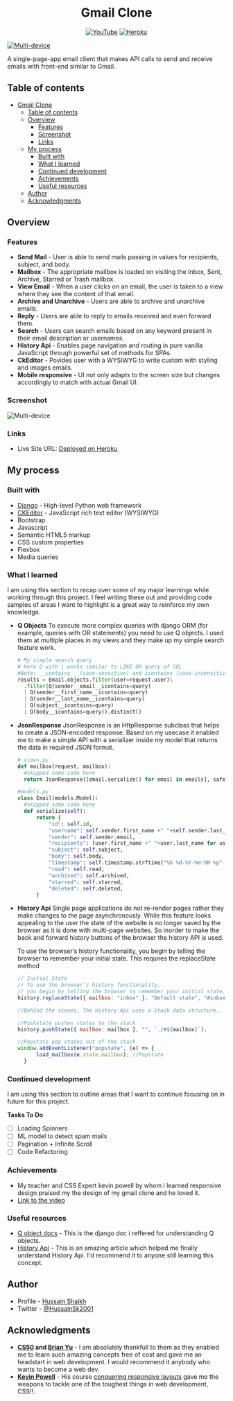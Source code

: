 <div align="center">



# Gmail Clone

  [![YouTube](https://img.shields.io/badge/YouTube-%23FF0000.svg?style=for-the-badge&logo=YouTube&logoColor=white)](https://www.youtube.com/embed/ZYKOReUFKtE)  [![Heroku](https://img.shields.io/badge/heroku-%23430098.svg?style=for-the-badge&logo=heroku&logoColor=white)](https://cs50gmail.herokuapp.com)



</div>


[![Multi-device](/images/multi-device.png)](https://www.youtube.com/embed/ZYKOReUFKtE)

A single-page-app email client that makes API calls to send and receive emails with  front-end similar to Gmail. 


## Table of contents

- [Gmail Clone](#gmail-clone)
  - [Table of contents](#table-of-contents)
  - [Overview](#overview)
    - [Features](#features)
    - [Screenshot](#screenshot)
    - [Links](#links)
  - [My process](#my-process)
    - [Built with](#built-with)
    - [What I learned](#what-i-learned)
    - [Continued development](#continued-development)
    - [Achievements](#achievements)
    - [Useful resources](#useful-resources)
  - [Author](#author)
  - [Acknowledgments](#acknowledgments)



## Overview

### Features

- **Send Mail** - User is able to send mails passing in values for recipients, subject, and body.
- **Mailbox** -  The appropriate mailbox is loaded on visiting the Inbox, Sent, Archive, Starred or Trash mailbox.
- **View Email** - When a user clicks on an email, the user is taken to a view where they see the content of that email.
- **Archive and Unarchive** -  Users are able to archive and unarchive emails.
- **Reply** - Users are able to reply to emails received and even forward them.
- **Search** - Users can search emails based on any keyword present in their email description or usernames.
- **History Api** - Enables page navigation and routing in pure vanilla JavaScript through powerful set of methods for SPAs. 
- **CkEditor** - Povides user with a WYSIWYG to write custom with styling and images emails. 
- **Mobile responsive** - UI not only adapts to the screen size but changes accordingly to match with actual Gmail UI.


### Screenshot

![Multi-device](/images/6%20Iphone.jpg)


### Links

- Live Site URL: [Deployed on Heroku](https://cs50gmail.herokuapp.com/)

## My process

### Built with
- [Django](https://www.djangoproject.com/) - High-level Python web framework
- [CKEditor](https://ckeditor.com/) - JavaScript rich text editor (WYSIWYG)
- Bootstrap
- Javascript
- Semantic HTML5 markup
- CSS custom properties
- Flexbox
- Media queries


### What I learned

I am using this section to recap over some of my major learnings while working through this project. I feel writing these out and providing code samples of areas I want to highlight is a great way to reinforce my own knowledge.

- **Q Objects**
  To execute more complex queries with django ORM (for example, queries with OR statements) you need to use Q objects. I used them at multiple places in my views and they make up my simple search feature work.
  
  ```python
  # My simple search query 
  # Here Q with | works similar to LIKE OR query of SQL
  #Note: __contains __(case-sensitive) and icontains (case-insensitive)
  results = Email.objects.filter(user=request.user)\
    .filter(Q(sender__email__icontains=query)
    | Q(sender__first_name__icontains=query)
    | Q(sender__last_name__icontains=query)
    | Q(subject__icontains=query)
    | Q(body__icontains=query)).distinct()
  ```
- **JsonResponse**
  JsonResponse is an HttpResponse subclass that helps to create a JSON-encoded response. Based on my usecase it enabled me to make a simple API with a serializer inside my model that returns the data in required JSON format.
  ```python
  # views.py
  def mailbox(request, mailbox):
    #skipped some code here
    return JsonResponse([email.serialize() for email in emails], safe=False)

  #models.py
  class Email(models.Model):
    #skipped some code here
    def serialize(self):
        return {
            "id": self.id,
            "username": self.sender.first_name +" "+self.sender.last_name,
            "sender": self.sender.email,
            "recipients": [user.first_name +" "+user.last_name for user in self.recipients.all()],
            "subject": self.subject,
            "body": self.body,
            "timestamp": self.timestamp.strftime("%b %d-%Y-%H:%M %p" ),
            "read": self.read,
            "archived": self.archived,
            "starred": self.starred,
            "deleted": self.deleted,
        }
  ```
- **History Api**
  Single page applications do not re-render pages rather they make changes to the page asynchronously. While this feature looks appealing to the user the state of the website is no longer saved by the browser as it is done with multi-page websites. So inorder to make the back and forward history buttons of the browser the history API is used.

  To use the browser’s history functionality, you begin by telling the browser to remember your initial state. This requires the replaceState method
  ```js
  // Initial State
  // To use the browser’s history functionality, 
  // you begin by telling the browser to remember your initial state.
  history.replaceState({ mailbox: "inbox" }, "Default state", "#inbox"); 

  //Behind the scenes, The History Api uses a Stack data structure.

  //Pushstate pushes states to the stack
  history.pushState({ mailbox: mailbox }, "", `./#${mailbox}`);

  //Popstate pop states out of the stack
  window.addEventListener("popstate", (e) => {
        load_mailbox(e.state.mailbox); //Popstate
    }
  ```


### Continued development

I am using this section to outline areas that I want to continue focusing on in future for this project. 

**Tasks To Do**
- [ ] Loading Spinners
- [ ] ML model to detect spam mails
- [ ] Pagination + Infinite Scroll 
- [ ] Code Refactoring

### Achievements
- My teacher and CSS Expert kevin powell by whom i learned responsive design praised my the design of my gmail clone and he loved it.
- [Link to the video](https://youtu.be/3FU-pY5BzKs)

### Useful resources
- [Q object docs](https://docs.djangoproject.com/en/4.0/topics/db/queries/#complex-lookups-with-q-objects) - This is the django doc i reffered for understanding Q objects.
- [History Api](https://medium.com/@george.norberg/history-api-getting-started-36bfc82ddefc) - This is an amazing article which helped me finally understand History Api. I'd recommend it to anyone still learning this concept.


## Author

- Profile - [Hussain Shaikh](https://www.linkedin.com/in/hussainshk/)
- Twitter - [@HussainSk2001](https://twitter.com/HussainSk2001)


## Acknowledgments

- **[CS50](https://cs50.harvard.edu/web/2020) and [Brian Yu](https://brianyu.me/)** - I am absolutely thankfull to them as they enabled me to learn such amazing concepts free of cost and gave me an headstart in web development. I would recommend it anybody who wants to become a web dev.
- **[Kevin Powell](https://www.youtube.com/kepowob)** - His course [conquering responsive layouts](https://courses.kevinpowell.co/conquering-responsive-layouts) gave me the weapons to tackle one of the toughest things in web development, CSS!!.

